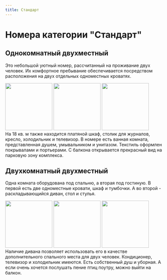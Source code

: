```yaml
---
title: Стандарт
---
```


# Номера категории "Стандарт"

## Однокомнатный двухместный

Это небольшой уютный номер, рассчитанный на проживание двух человек. Их комфортное пребывание обеспечивается посредством расположения на двух отдельных одноместных кроватях.
<div data-featherlight-gallery data-featherlight-filter="a">
    <a href="standart/1-1.jpg"> <img width=150 height=150 src="standart/thumbs/1-1.jpg" /></a>
    <a href="standart/1-2.jpg"> <img width=150 height=150 src="standart/thumbs/1-2.jpg" /></a>
    <a href="standart/1-3.jpg"> <img width=150 height=150 src="standart/thumbs/1-3.jpg" /></a>
</div>
На 18 кв. м также находится платяной шкаф, столик для журналов, кресло, холодильник и телевизор. В номере есть ванная комната, представленная душем, умывальником и унитазом. Текстиль оформлен покрывалами и портьерами. С балкона открывается прекрасный вид на парковую зону комплекса.


## Двухкомнатный двухместный

Одна комната оборудована под спальню, а вторая под гостиную. В первой есть две одноместные кровати, шкаф и тумбочки. А во второй - раскладывающийся диван, стол и стулья.
<div data-featherlight-gallery data-featherlight-filter="a">
    <a href="standart/2-1.jpg"> <img width=150 height=150 src="standart/thumbs/2-1.jpg" /></a>
    <a href="standart/2-2.jpg"> <img width=150 height=150 src="standart/thumbs/2-2.jpg" /></a>
    <a href="standart/2-3.jpg"> <img width=150 height=150 src="standart/thumbs/2-3.jpg" /></a>
</div>
 Наличие дивана позволяет использовать его в качестве дополнительного спального места для двух человек. Кондиционер, телевизор и холодильник имеются. Есть собственный душ и уборная. А если очень хочется послушать пение птиц поутру, можно выйти на балкон.
